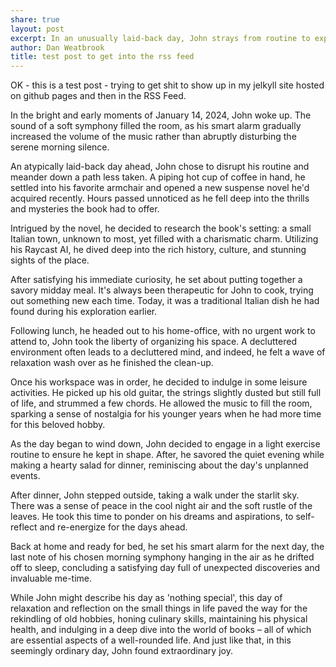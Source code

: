 ```yaml
---
share: true
layout: post
excerpt: In an unusually laid-back day, John strays from routine to explore a suspense novel, delve into the history of its Italian setting, try cooking a traditional Italian dish, organize his workspace, replay his old hobby of playing guitar, and engage in light exercise. This seemingly ordinary day of relaxation and reflection allowed John the discovery of unexpected joys, rekindling of past hobbies, enhancing culinary skills, maintaining physical health, and deepening his passion for books.
author: Dan Weatbrook
title: test post to get into the rss feed
---
```

OK - this is a test post - trying to get shit to show up in my jelkyll site hosted on github pages and then in the RSS Feed.

In the bright and early moments of January 14, 2024, John woke up. The sound of a soft symphony filled the room, as his smart alarm gradually increased the volume of the music rather than abruptly disturbing the serene morning silence.

An atypically laid-back day ahead, John chose to disrupt his routine and meander down a path less taken. A piping hot cup of coffee in hand, he settled into his favorite armchair and opened a new suspense novel he'd acquired recently. Hours passed unnoticed as he fell deep into the thrills and mysteries the book had to offer.

Intrigued by the novel, he decided to research the book's setting: a small Italian town, unknown to most, yet filled with a charismatic charm. Utilizing his Raycast AI, he dived deep into the rich history, culture, and stunning sights of the place.

After satisfying his immediate curiosity, he set about putting together a savory midday meal. It's always been therapeutic for John to cook, trying out something new each time. Today, it was a traditional Italian dish he had found during his exploration earlier.

Following lunch, he headed out to his home-office, with no urgent work to attend to, John took the liberty of organizing his space. A decluttered environment often leads to a decluttered mind, and indeed, he felt a wave of relaxation wash over as he finished the clean-up.

Once his workspace was in order, he decided to indulge in some leisure activities. He picked up his old guitar, the strings slightly dusted but still full of life, and strummed a few chords. He allowed the music to fill the room, sparking a sense of nostalgia for his younger years when he had more time for this beloved hobby.

As the day began to wind down, John decided to engage in a light exercise routine to ensure he kept in shape. After, he savored the quiet evening while making a hearty salad for dinner, reminiscing about the day's unplanned events.

After dinner, John stepped outside, taking a walk under the starlit sky. There was a sense of peace in the cool night air and the soft rustle of the leaves. He took this time to ponder on his dreams and aspirations, to self-reflect and re-energize for the days ahead.

Back at home and ready for bed, he set his smart alarm for the next day, the last note of his chosen morning symphony hanging in the air as he drifted off to sleep, concluding a satisfying day full of unexpected discoveries and invaluable me-time.

While John might describe his day as 'nothing special', this day of relaxation and reflection on the small things in life paved the way for the rekindling of old hobbies, honing culinary skills, maintaining his physical health, and indulging in a deep dive into the world of books – all of which are essential aspects of a well-rounded life. And just like that, in this seemingly ordinary day, John found extraordinary joy.